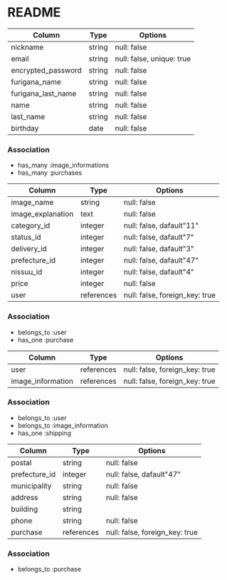 # README

<!-- usersテーブル   -->

| Column             | Type   | Options     |
|--------------------|--------|-------------|
| nickname           | string | null: false |
| email              | string | null: false, unique: true|
| encrypted_password | string | null: false |
| furigana_name      | string | null: false |
| furigana_last_name | string | null: false |
| name               | string | null: false |
| last_name          | string | null: false |
| birthday           | date | null: false |


### Association

- has_many :image_informations
- has_many :purchases

<!-- image_informationsテーブル   -->

| Column             | Type   | Options     |
|--------------------|--------|-------------|
| image_name         | string | null: false |
| image_explanation  | text   | null: false |
| category_id        | integer | null: false, dafault"11" |
| status_id          | integer | null: false, dafault"7"  |
| delivery_id        | integer | null: false, dafault"3"  |
| prefecture_id      | integer | null: false, dafault"47"|
| nissuu_id          | integer | null: false, dafault"4"  |
| price              | integer | null: false |
| user               | references | null: false, foreign_key: true |

### Association

- belongs_to :user
- has_one    :purchase

<!-- purchasesテーブル   -->

| Column             | Type   | Options     |
|--------------------|--------|-------------|
| user               | references | null: false, foreign_key: true |
| image_information  | references | null: false, foreign_key: true |

### Association

- belongs_to :user
- belongs_to :image_information
- has_one    :shipping

<!-- shippingsテーブル   -->

| Column             | Type   | Options     |
|--------------------|--------|-------------|
| postal             | string | null: false |
| prefecture_id     | integer | null: false, dafault"47"|
| municipality       | string | null: false |
| address            | string | null: false |
| building           | string |
| phone              | string | null: false |
| purchase           | references | null: false, foreign_key: true |


### Association

- belongs_to :purchase